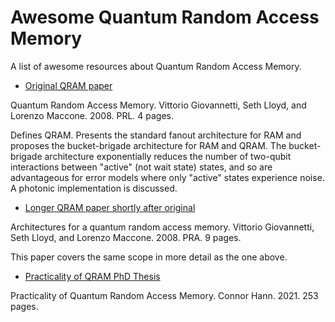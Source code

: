 # Awesome Quantum Random Access Memory
A list of awesome resources about Quantum Random Access Memory.

* [Original QRAM paper](https://journals.aps.org/prl/abstract/10.1103/PhysRevLett.100.160501)

Quantum Random Access Memory. Vittorio Giovannetti, Seth Lloyd, and Lorenzo Maccone. 2008. PRL. 4 pages. 

Defines QRAM. Presents the standard fanout architecture for RAM and proposes the bucket-brigade architecture for RAM and QRAM. The bucket-brigade architecture exponentially reduces the number of two-qubit interactions between "active" (not wait state) states, and so are advantageous for error models where only "active" states experience noise. A photonic implementation is discussed. 
* [Longer QRAM paper shortly after original](https://journals.aps.org/prl/abstract/10.1103/PhysRevLett.100.160501)

Architectures for a quantum random access memory. Vittorio Giovannetti, Seth Lloyd, and Lorenzo Maccone. 2008. PRA. 9 pages. 

This paper covers the same scope in more detail as the one above.

* [Practicality of QRAM PhD Thesis](https://elischolar.library.yale.edu/gsas_dissertations/346/)

Practicality of Quantum Random Access Memory. Connor Hann. 2021. 253 pages. 

